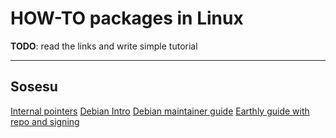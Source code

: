 # HOW-TO packages in Linux

**TODO**: read the links and write simple tutorial

----------

## Sosesu

[Internal pointers](https://www.internalpointers.com/post/build-binary-deb-package-practical-guide)
[Debian Intro](https://wiki.debian.org/Packaging/Intro)
[Debian maintainer guide](https://www.debian.org/doc/manuals/debmake-doc/index.en.html)
[Earthly guide with repo and signing](https://earthly.dev/blog/creating-and-hosting-your-own-deb-packages-and-apt-repo/)